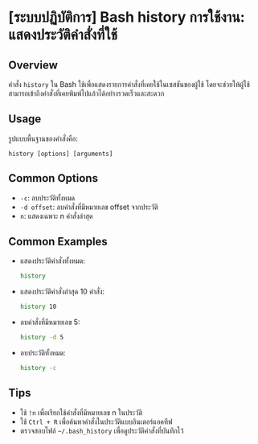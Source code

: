 # [ระบบปฏิบัติการ] Bash history การใช้งาน: แสดงประวัติคำสั่งที่ใช้

## Overview
คำสั่ง `history` ใน Bash ใช้เพื่อแสดงรายการคำสั่งที่เคยใช้ในเซสชันของผู้ใช้ โดยจะช่วยให้ผู้ใช้สามารถเข้าถึงคำสั่งที่เคยพิมพ์ไปแล้วได้อย่างรวดเร็วและสะดวก

## Usage
รูปแบบพื้นฐานของคำสั่งคือ:

```
history [options] [arguments]
```

## Common Options
- `-c`: ลบประวัติทั้งหมด
- `-d offset`: ลบคำสั่งที่มีหมายเลข offset จากประวัติ
- `n`: แสดงเฉพาะ n คำสั่งล่าสุด

## Common Examples
- แสดงประวัติคำสั่งทั้งหมด:
  ```bash
  history
  ```

- แสดงประวัติคำสั่งล่าสุด 10 คำสั่ง:
  ```bash
  history 10
  ```

- ลบคำสั่งที่มีหมายเลข 5:
  ```bash
  history -d 5
  ```

- ลบประวัติทั้งหมด:
  ```bash
  history -c
  ```

## Tips
- ใช้ `!n` เพื่อเรียกใช้คำสั่งที่มีหมายเลข n ในประวัติ
- ใช้ `Ctrl + R` เพื่อค้นหาคำสั่งในประวัติแบบอินเตอร์แอคทีฟ
- ตรวจสอบไฟล์ `~/.bash_history` เพื่อดูประวัติคำสั่งที่บันทึกไว้